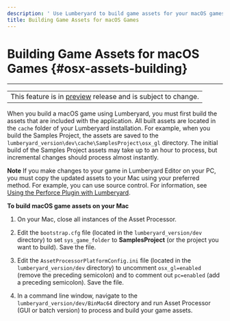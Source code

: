 ```yaml
---
description: ' Use Lumberyard to build game assets for your macOS games. '
title: Building Game Assets for macOS Games
---
```

# Building Game Assets for macOS Games {#osx-assets-building}


****

|  |
| --- |
| This feature is in [preview](/docs/userguide/ly-glos-chap#preview) release and is subject to change\.  |

When you build a macOS game using Lumberyard, you must first build the assets that are included with the application\. All built assets are located in the `cache` folder of your Lumberyard installation\. For example, when you build the Samples Project, the assets are saved to the `lumberyard_version\dev\cache\SamplesProject\osx_gl` directory\. The initial build of the Samples Project assets may take up to an hour to process, but incremental changes should process almost instantly\.

**Note**
If you make changes to your game in Lumberyard Editor on your PC, you must copy the updated assets to your Mac using your preferred method\. For example, you can use source control\. For information, see [Using the Perforce Plugin with Lumberyard](/docs/userguide/setup/lumberyard-perforce-plugin.md)\.

**To build macOS game assets on your Mac**

1. On your Mac, close all instances of the Asset Processor\.

1. Edit the `bootstrap.cfg` file \(located in the `lumberyard_version/dev` directory\) to set `sys_game_folder` to **SamplesProject** \(or the project you want to build\)\. Save the file\.

1. Edit the `AssetProcessorPlatformConfig.ini` file \(located in the `lumberyard_version/dev` directory\) to uncomment `osx_gl=enabled` \(remove the preceding semicolon\) and to comment out `pc=enabled` \(add a preceding semicolon\)\. Save the file\.

1. In a command line window, navigate to the `lumberyard_version/dev/BinMac64` directory and run Asset Processor \(GUI or batch version\) to process and build your game assets\.